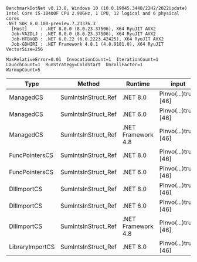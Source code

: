 ```

BenchmarkDotNet v0.13.8, Windows 10 (10.0.19045.3448/22H2/2022Update)
Intel Core i5-10400F CPU 2.90GHz, 1 CPU, 12 logical and 6 physical cores
.NET SDK 8.0.100-preview.7.23376.3
  [Host]     : .NET 8.0.0 (8.0.23.37506), X64 RyuJIT AVX2
  Job-VAZDLJ : .NET 8.0.0 (8.0.23.37506), X64 RyuJIT AVX2
  Job-HTBVQB : .NET 6.0.22 (6.0.2223.42425), X64 RyuJIT AVX2
  Job-GBHIRI : .NET Framework 4.8.1 (4.8.9181.0), X64 RyuJIT VectorSize=256

MaxRelativeError=0.01  InvocationCount=1  IterationCount=1  
LaunchCount=1  RunStrategy=ColdStart  UnrollFactor=1  
WarmupCount=5  

```
| Type            | Method              | Runtime            | input                | Mean        | Error | Median      | Min         | Max         | Allocated |
|---------------- |-------------------- |------------------- |--------------------- |------------:|------:|------------:|------------:|------------:|----------:|
| ManagedCS       | SumIntsInStruct_Ref | .NET 8.0           | PInvo(...)truct [46] |    363.4 μs |    NA |    363.4 μs |    363.4 μs |    363.4 μs |     400 B |
| ManagedCS       | SumIntsInStruct_Ref | .NET 6.0           | PInvo(...)truct [46] |    377.9 μs |    NA |    377.9 μs |    377.9 μs |    377.9 μs |     640 B |
| ManagedCS       | SumIntsInStruct_Ref | .NET Framework 4.8 | PInvo(...)truct [46] |    537.9 μs |    NA |    537.9 μs |    537.9 μs |    537.9 μs |         - |
| FuncPointersCS  | SumIntsInStruct_Ref | .NET 8.0           | PInvo(...)truct [46] | 30,839.2 μs |    NA | 30,839.2 μs | 30,839.2 μs | 30,839.2 μs |     400 B |
| FuncPointersCS  | SumIntsInStruct_Ref | .NET 6.0           | PInvo(...)truct [46] | 31,059.7 μs |    NA | 31,059.7 μs | 31,059.7 μs | 31,059.7 μs |     640 B |
| DllImportCS     | SumIntsInStruct_Ref | .NET 8.0           | PInvo(...)truct [46] | 40,984.8 μs |    NA | 40,984.8 μs | 40,984.8 μs | 40,984.8 μs |     400 B |
| DllImportCS     | SumIntsInStruct_Ref | .NET 6.0           | PInvo(...)truct [46] | 41,672.4 μs |    NA | 41,672.4 μs | 41,672.4 μs | 41,672.4 μs |     640 B |
| DllImportCS     | SumIntsInStruct_Ref | .NET Framework 4.8 | PInvo(...)truct [46] | 41,903.1 μs |    NA | 41,903.1 μs | 41,903.1 μs | 41,903.1 μs |         - |
| LibraryImportCS | SumIntsInStruct_Ref | .NET 8.0           | PInvo(...)truct [46] | 43,573.9 μs |    NA | 43,573.9 μs | 43,573.9 μs | 43,573.9 μs |     400 B |
